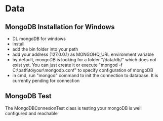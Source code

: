 Data
=====

MongoDB Installation for Windows
-------------------------------

- DL mongoDB for windows
- install
- add the bin folder into your path
- add your address (127.0.0.1) as MONGOHQ_URL environment variable
- by default, mongoDB is looking for a folder "/data/db/" which does not exist yet.
You can just create it or execute "mongod -f C:\path\to\your\mongodb.conf" to specify configuration of mongoDB
- in cmd, run "mongod" command to init the connection to database. It is currently pending for connection


MongoDB Test
------------

The MongoDBConnexionTest class is testing your mongoDB is well configured and reachable